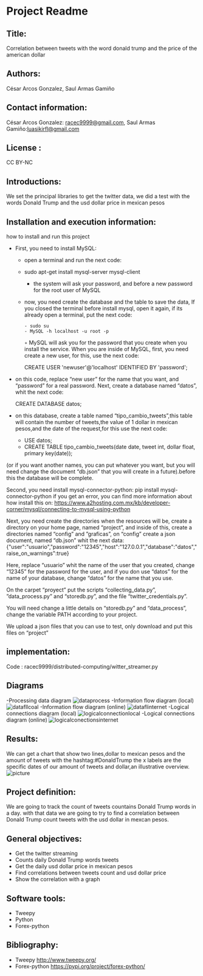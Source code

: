 # Project Readme
## Title: 
Correlation between tweets with the word donald trump and the price of the american dollar

## Authors: 
César Arcos Gonzalez, Saul Armas Gamiño

## Contact information:
César Arcos Gonzalez: racec9999@gmail.com, Saul Armas Gamiño:luasikirfl@gmail.com

## License : 
CC BY-NC

## Introductions: 
We set the principal libraries to get the  twitter data, we did a test with the words Donald Trump and the usd dollar price in mexican pesos

## Installation and execution information:
how to install and run this project
- First, you need to install MySQL:
    - open a terminal and run the next code:
    - sudo apt-get install mysql-server mysql-client
       - the system will ask your password, and before a new password for the root user of MySQL
    - now, you need create the database and the table to save the data, If you closed the terminal before install mysql, open it again, if its already open a terminal, put the next code:
    
          - sudo su
          - MySQL -h localhost -u root -p
        ◦ MySQL  will ask you for the password that you create when you install the service.
	When you are inside of MySQL, first, you need create a new user, for this, use the next code:
  
		CREATE USER 'newuser'@'localhost' IDENTIFIED BY 'password';
    
- on this code, replace “new user” for the name that you want, and 	“password” for a real password.
Next, create a database named “datos”, whit the next code:

	CREATE DATABASE datos;
- on this database, create a table named “tipo_cambio_tweets”,this table will contain the number of tweets,the value of 1 dollar in mexican pesos,and the date of the request,for this use the next code:

	- USE datos;
	- CREATE TABLE tipo_cambio_tweets(date date, tweet int, dollar 	float, primary key(date));

 (or if you want another names, you can put whatever you want, but you will need change the document “db.json” that you will create in a future).before this the database will be complete.

Second, you need install mysql-connector-python:
	pip install mysql-connector-python
if you get an error, you can find more information about how install this on: https://www.a2hosting.com.mx/kb/developer-corner/mysql/connecting-to-mysql-using-python

Next, you need create the directories when the resources will be, create a directory on your home page, named “project”, and inside of this, create a directories named “config” and ”graficas”, on “config” create a json document, named “db.json” whit the next data:
	{"user":"usuario","password":"12345","host":"127.0.0.1","database":"datos","raise_on_warnings":true}

Here, replace “usuario” whit the name of the user that you created, change “12345” for the password for the user, and if you don use “datos” for the name of your database, change “datos” for the name that you use.

On the carpet “proyect” put the scripts “collecting_data.py”, ”data_process.py” and “storedb.py”, and the file “twitter_credentials.py”.

You will need change a little details on “storedb.py” and “data_process”, change the variable PATH according to your project.

We upload a json files that you can use to test, only download and put this files on “project” 


## implementation: 
Code : racec9999/distributed-computing/witter_streamer.py

## Diagrams
-Processing data diagram
![dataprocess](https://user-images.githubusercontent.com/60860385/80925163-448b4000-8d53-11ea-9d75-fb1c3dcf8dd6.jpg)
-Information flow diagram (local)
![datafllcoal](https://user-images.githubusercontent.com/60860385/80925223-a64baa00-8d53-11ea-86d4-d5adbcf2b269.jpg)
-Information flow diagram (online) 
![dataflinternet](https://user-images.githubusercontent.com/60860385/80925268-e9a61880-8d53-11ea-8a7a-d05a0fcd7bc2.jpg)
-Logical connections diagram (local)
![logicalconnectionlocal](https://user-images.githubusercontent.com/60860385/80925301-32f66800-8d54-11ea-8e4d-223cae509199.jpg)
-Logical connections diagram (online)
![logicalconectionsinternet](https://user-images.githubusercontent.com/60860385/80925309-473a6500-8d54-11ea-859e-360af1b81bb2.jpg)

## Results:
We can get a chart that show two lines,dollar to mexican pesos and the amount of tweets with the hashtag:#DonaldTrump
the x labels are the specific dates of our amount of tweets and dollar,an illustrative overview. 
![picture](https://user-images.githubusercontent.com/60860385/80922946-063b5400-8d46-11ea-8c93-3f2ac38ff3b7.png)


## Project definition:
We are going to track the count of tweets countains Donald Trump words in a day. with that data we are going to try to find a correlation between Donald Trump count tweets with the usd dollar in mexcan pesos.

## General objectives:
- Get the twitter streaming 
- Counts  daily Donald Trump words tweets
- Get the daily usd dollar price in mexican pesos
- Find correlations between tweets count and usd dollar price
- Show  the correlation with a graph

## Software tools:
- Tweepy
- Python
- Forex-python



## Bibliography:
- Tweepy http://www.tweepy.org/      
- Forex-python https://pypi.org/project/forex-python/

